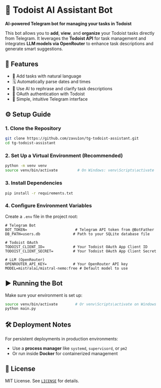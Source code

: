 # 🤖 Todoist AI Assistant Bot

**AI-powered Telegram bot for managing your tasks in Todoist**

This bot allows you to **add**, **view**, and **organize** your Todoist tasks directly from Telegram. It leverages the **Todoist API** for task management and integrates **LLM models via OpenRouter** to enhance task descriptions and generate smart suggestions.

## 🚀 Features

- 📌 Add tasks with natural language
- 🗓️ Automatically parse dates and times
- 🧠 Use AI to rephrase and clarify task descriptions
- 🔁 OAuth authentication with Todoist
- 💬 Simple, intuitive Telegram interface

## ⚙️ Setup Guide

### 1. Clone the Repository

```bash
git clone https://github.com/zavu1on/tg-todoist-assistant.git
cd tg-todoist-assistant
```

### 2. Set Up a Virtual Environment (Recommended)

```bash
python -m venv venv
source venv/bin/activate         # On Windows: venv\Scripts\activate
```

### 3. Install Dependencies

```bash
pip install -r requirements.txt
```

### 4. Configure Environment Variables

Create a `.env` file in the project root:

```env
# Telegram Bot
BOT_TOKEN=                      # Telegram API token from @BotFather
DB_PATH=users.db               # Path to your SQLite database file

# Todoist OAuth
TODOIST_CLIENT_ID=             # Your Todoist OAuth App Client ID
TODOIST_CLIENT_SECRET=         # Your Todoist OAuth App Client Secret

# LLM (OpenRouter)
OPENROUTER_API_KEY=            # Your OpenRouter API key
MODEL=mistralai/mistral-nemo:free # Default model to use
```

## ▶️ Running the Bot

Make sure your environment is set up:

```bash
source venv/bin/activate        # Or venv\Scripts\activate on Windows
python main.py
```

## 🛠 Deployment Notes

For persistent deployments in production environments:

* Use a **process manager** like `systemd`, `supervisord`, or `pm2`
* Or run inside **Docker** for containerized management

## 📄 License

MIT License. See [`LICENSE`](./LICENSE) for details.
